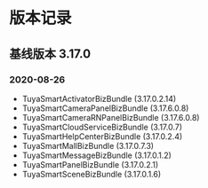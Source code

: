 # 版本记录

## 基线版本 3.17.0

### 2020-08-26

- TuyaSmartActivatorBizBundle (3.17.0.2.14)
- TuyaSmartCameraPanelBizBundle (3.17.6.0.8)
- TuyaSmartCameraRNPanelBizBundle (3.17.6.0.8)
- TuyaSmartCloudServiceBizBundle (3.17.0.7)
- TuyaSmartHelpCenterBizBundle (3.17.0.2.4)
- TuyaSmartMallBizBundle (3.17.0.7.3)
- TuyaSmartMessageBizBundle (3.17.0.1.2)
- TuyaSmartPanelBizBundle (3.17.0.2.1)
- TuyaSmartSceneBizBundle (3.17.0.1.6)

